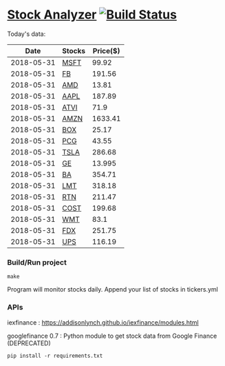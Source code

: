# [Stock Analyzer](https://ogoyal.github.io/StockAnalyzer/) [![Build Status](https://travis-ci.org/ogoyal/StockAnalyzer.svg?branch=master)](https://travis-ci.org/ogoyal/StockAnalyzer)

Today's data:

| Date| Stocks| Price($) | 
| --- | --- | ---  | 
| 2018-05-31| [MSFT](https://plot.ly/~ogoyal/2)| 99.92 | 
| 2018-05-31| [FB](https://plot.ly/~ogoyal/4)| 191.56 | 
| 2018-05-31| [AMD](https://plot.ly/~ogoyal/6)| 13.81 | 
| 2018-05-31| [AAPL](https://plot.ly/~ogoyal/8)| 187.89 | 
| 2018-05-31| [ATVI](https://plot.ly/~ogoyal/10)| 71.9 | 
| 2018-05-31| [AMZN](https://plot.ly/~ogoyal/12)| 1633.41 | 
| 2018-05-31| [BOX](https://plot.ly/~ogoyal/14)| 25.17 | 
| 2018-05-31| [PCG](https://plot.ly/~ogoyal/16)| 43.55 | 
| 2018-05-31| [TSLA](https://plot.ly/~ogoyal/18)| 286.68 | 
| 2018-05-31| [GE](https://plot.ly/~ogoyal/20)| 13.995 | 
| 2018-05-31| [BA](https://plot.ly/~ogoyal/22)| 354.71 | 
| 2018-05-31| [LMT](https://plot.ly/~ogoyal/24)| 318.18 | 
| 2018-05-31| [RTN](https://plot.ly/~ogoyal/26)| 211.47 | 
| 2018-05-31| [COST](https://plot.ly/~ogoyal/28)| 199.68 | 
| 2018-05-31| [WMT](https://plot.ly/~ogoyal/30)| 83.1 | 
| 2018-05-31| [FDX](https://plot.ly/~ogoyal/32)| 251.75 | 
| 2018-05-31| [UPS](https://plot.ly/~ogoyal/34)| 116.19 | 

### Build/Run project

```
make
```

Program will monitor stocks daily. Append your list of stocks in tickers.yml

### APIs
iexfinance : https://addisonlynch.github.io/iexfinance/modules.html

googlefinance 0.7 : Python module to get stock data from Google Finance (DEPRECATED)

```
pip install -r requirements.txt
```
